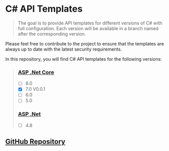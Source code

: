 
# C# API Templates
> The goal is to provide API templates for different versions of C# with full configuration.
> Each version will be available in a branch named after the corresponding version.

Please feel free to contribute to the project to ensure that the templates are always up to date with the latest security requirements. 

In this repository, you will find C# API templates for the following versions:

> ### [ASP .Net Core](https://dotnet.microsoft.com/en-us/apps/aspnet)
> - [ ] 8.0
> - [x]  7.0 V0.0.1
> - [ ] 6.0
> - [ ] 5.0
> ### [ASP .Net](https://dotnet.microsoft.com/en-us/learn/aspnet/what-is-aspnet)
> - [ ] 4.8

## [GitHub Repository](https://github.com/TheDevApprentice/CSharp-API-Templates)
